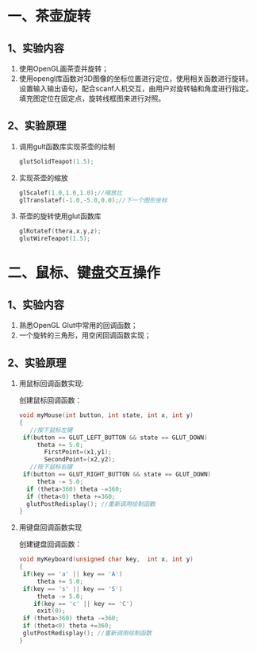 # 一、茶壶旋转

## 1、实验内容

1. 使用OpenGL画茶壶并旋转；
2. 使用opengl库函数对3D图像的坐标位置进行定位，使用相关函数进行旋转。设置输入输出语句，配合scanf人机交互，由用户对旋转轴和角度进行指定。填充图定位在固定点，旋转线框图来进行对照。

## 2、实验原理

1. 调用gult函数库实现茶壶的绘制

   ```c++
   glutSolidTeapot(1.5);
   ```



2. 实现茶壶的缩放

   ```c++
   glScalef(1.0,1.0,1.0);//缩放比
   glTranslatef(-1.0,-5.0,0.0);//下一个图形坐标
   ```

   

3. 茶壶的旋转使用glut函数库

   ```c++
   glRotatef(thera,x,y,z);
   glutWireTeapot(1.5);
   ```





# 二、鼠标、键盘交互操作

## 1、实验内容

1. 熟悉OpenGL Glut中常用的回调函数；
2. 一个旋转的三角形，用空闲回调函数实现；

## 2、实验原理

1. 用鼠标回调函数实现:

   创建鼠标回调函数：

   ```c++
   void myMouse(int button, int state, int x, int y)
   {
      //按下鼠标左键
   	if(button == GLUT_LEFT_BUTTON && state == GLUT_DOWN)
   		theta += 5.0;
          FirstPoint=(x1,y1);
          SecondPoint=(x2,y2);
      //按下鼠标右键
   	if(button == GLUT_RIGHT_BUTTON && state == GLUT_DOWN)
   		theta -= 5.0;
     if (theta>360) theta -=360;
     if (theta<0) theta +=360;
     glutPostRedisplay(); //重新调用绘制函数
   }
   ```

   

2. 用键盘回调函数实现

   创建键盘回调函数：

   ```c++
   void myKeyboard(unsigned char key,  int x, int y)
   {
   	if(key == 'a' || key == 'A')
   		theta += 5.0;
   	if(key == 's' || key == 'S')
   		theta -= 5.0;
       if(key == 'c' || key == 'C')
   		exit(0);
   	if (theta>360) theta -=360;
   	if (theta<0) theta +=360;
   	glutPostRedisplay(); //重新调用绘制函数
   }
   ```

   